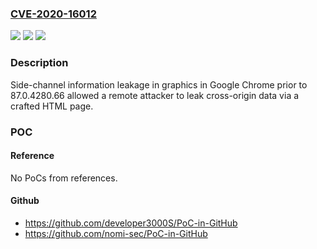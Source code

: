 ### [CVE-2020-16012](https://cve.mitre.org/cgi-bin/cvename.cgi?name=CVE-2020-16012)
![](https://img.shields.io/static/v1?label=Product&message=Chrome&color=blue)
![](https://img.shields.io/static/v1?label=Version&message=%3C%2087.0.4280.66%20&color=brighgreen)
![](https://img.shields.io/static/v1?label=Vulnerability&message=Side-channel%20information%20leakage&color=brighgreen)

### Description

Side-channel information leakage in graphics in Google Chrome prior to 87.0.4280.66 allowed a remote attacker to leak cross-origin data via a crafted HTML page.

### POC

#### Reference
No PoCs from references.

#### Github
- https://github.com/developer3000S/PoC-in-GitHub
- https://github.com/nomi-sec/PoC-in-GitHub


